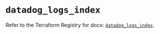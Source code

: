 # `datadog_logs_index`

Refer to the Terraform Registry for docs: [`datadog_logs_index`](https://registry.terraform.io/providers/datadog/datadog/3.40.0/docs/resources/logs_index).
